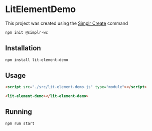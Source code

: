 # LitElementDemo

This project was created using the [Simplr Create](https://github.com/Simplr/Configs/tree/main/create) command

```bash
npm init @simplr-wc
```

## Installation

```bash
npm install lit-element-demo
```

## Usage

```html
<script src="./src/lit-element-demo.js" type="module"></script>

<lit-element-demo></lit-element-demo>
```

## Running

```bash
npm run start
```
